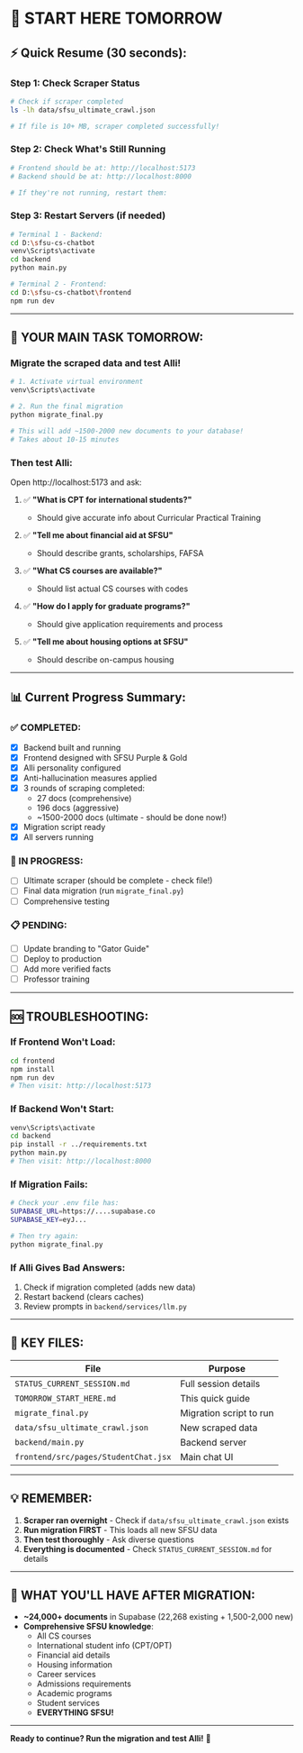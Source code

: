 # 🚀 START HERE TOMORROW

## ⚡ Quick Resume (30 seconds):

### Step 1: Check Scraper Status
```bash
# Check if scraper completed
ls -lh data/sfsu_ultimate_crawl.json

# If file is 10+ MB, scraper completed successfully!
```

### Step 2: Check What's Still Running
```bash
# Frontend should be at: http://localhost:5173
# Backend should be at: http://localhost:8000

# If they're not running, restart them:
```

### Step 3: Restart Servers (if needed)
```bash
# Terminal 1 - Backend:
cd D:\sfsu-cs-chatbot
venv\Scripts\activate
cd backend
python main.py

# Terminal 2 - Frontend:
cd D:\sfsu-cs-chatbot\frontend
npm run dev
```

---

## 🎯 YOUR MAIN TASK TOMORROW:

### **Migrate the scraped data and test Alli!**

```bash
# 1. Activate virtual environment
venv\Scripts\activate

# 2. Run the final migration
python migrate_final.py

# This will add ~1500-2000 new documents to your database!
# Takes about 10-15 minutes
```

### **Then test Alli:**

Open http://localhost:5173 and ask:

1. ✅ **"What is CPT for international students?"**
   - Should give accurate info about Curricular Practical Training

2. ✅ **"Tell me about financial aid at SFSU"**
   - Should describe grants, scholarships, FAFSA

3. ✅ **"What CS courses are available?"**
   - Should list actual CS courses with codes

4. ✅ **"How do I apply for graduate programs?"**
   - Should give application requirements and process

5. ✅ **"Tell me about housing options at SFSU"**
   - Should describe on-campus housing

---

## 📊 Current Progress Summary:

### ✅ COMPLETED:
- [x] Backend built and running
- [x] Frontend designed with SFSU Purple & Gold
- [x] Alli personality configured
- [x] Anti-hallucination measures applied
- [x] 3 rounds of scraping completed:
  - 27 docs (comprehensive)
  - 196 docs (aggressive)
  - ~1500-2000 docs (ultimate - should be done now!)
- [x] Migration script ready
- [x] All servers running

### 🔄 IN PROGRESS:
- [ ] Ultimate scraper (should be complete - check file!)
- [ ] Final data migration (run `migrate_final.py`)
- [ ] Comprehensive testing

### 📋 PENDING:
- [ ] Update branding to "Gator Guide"
- [ ] Deploy to production
- [ ] Add more verified facts
- [ ] Professor training

---

## 🆘 TROUBLESHOOTING:

### If Frontend Won't Load:
```bash
cd frontend
npm install
npm run dev
# Then visit: http://localhost:5173
```

### If Backend Won't Start:
```bash
venv\Scripts\activate
cd backend
pip install -r ../requirements.txt
python main.py
# Then visit: http://localhost:8000
```

### If Migration Fails:
```bash
# Check your .env file has:
SUPABASE_URL=https://....supabase.co
SUPABASE_KEY=eyJ...

# Then try again:
python migrate_final.py
```

### If Alli Gives Bad Answers:
1. Check if migration completed (adds new data)
2. Restart backend (clears caches)
3. Review prompts in `backend/services/llm.py`

---

## 📁 KEY FILES:

| File | Purpose |
|------|---------|
| `STATUS_CURRENT_SESSION.md` | Full session details |
| `TOMORROW_START_HERE.md` | This quick guide |
| `migrate_final.py` | Migration script to run |
| `data/sfsu_ultimate_crawl.json` | New scraped data |
| `backend/main.py` | Backend server |
| `frontend/src/pages/StudentChat.jsx` | Main chat UI |

---

## 💡 REMEMBER:

1. **Scraper ran overnight** - Check if `data/sfsu_ultimate_crawl.json` exists
2. **Run migration FIRST** - This loads all new SFSU data
3. **Then test thoroughly** - Ask diverse questions
4. **Everything is documented** - Check `STATUS_CURRENT_SESSION.md` for details

---

## 🎉 WHAT YOU'LL HAVE AFTER MIGRATION:

- **~24,000+ documents** in Supabase (22,268 existing + 1,500-2,000 new)
- **Comprehensive SFSU knowledge**:
  - All CS courses
  - International student info (CPT/OPT)
  - Financial aid details
  - Housing information
  - Career services
  - Admissions requirements
  - Academic programs
  - Student services
  - **EVERYTHING SFSU!**

---

**Ready to continue? Run the migration and test Alli!** 🚀
